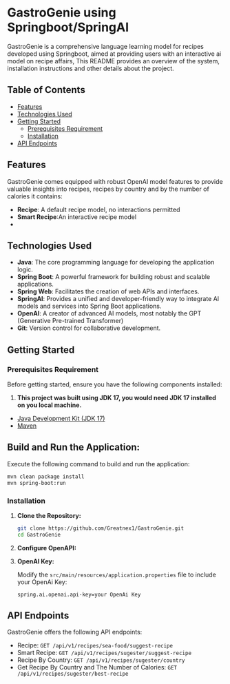 
# GastroGenie using Springboot/SpringAI

GastroGenie is a comprehensive language learning model for recipes developed using Springboot, aimed at providing users with an interactive ai model on recipe affairs, This README provides an overview of the system, installation instructions and other details about the project.

## Table of Contents

- [Features](#features)
- [Technologies Used](#technologies-used)
- [Getting Started](#getting-started)
    - [Prerequisites Requirement](#prerequisites-requirement)
    - [Installation](#installation)
- [API Endpoints](#api-endpoints)


## Features

GastroGenie comes equipped with robust OpenAI model features to provide valuable insights into recipes, recipes by country and by the number of calories it contains:

- **Recipe**: A default recipe model, no interactions permitted
- **Smart Recipe**:An interactive recipe model  
- 
## Technologies Used

- **Java**: The core programming language for developing the application logic.
- **Spring Boot**: A powerful framework for building robust and scalable applications.
- **Spring Web**: Facilitates the creation of web APIs and interfaces.
- **SpringAI**: Provides a unified and developer-friendly way to integrate AI models and services into Spring Boot applications.
- **OpenAI**:  A creator of advanced AI models, most notably the GPT (Generative Pre-trained Transformer)
- **Git**: Version control for collaborative development.

## Getting Started

### Prerequisites Requirement

Before getting started, ensure you have the following components installed:

1. **This project was built using JDK 17, you would need JDK 17 installed on you local machine.**

- [Java Development Kit (JDK 17)](https://www.oracle.com/java/technologies/javase-downloads.html)
- [Maven](https://maven.apache.org/download.cgi)


## Build and Run the Application:

Execute the following command to build and run the application:

````bash
mvn clean package install
mvn spring-boot:run
````


### Installation

1. **Clone the Repository:**

   ```bash
   git clone https://github.com/Greatnex1/GastroGenie.git
   cd GastroGenie
   ```

2. **Configure OpenAPI:**

  

2. **OpenAI Key:**

   Modify the `src/main/resources/application.properties` file to include your OpenAi Key:

    ```properties   
   spring.ai.openai.api-key=your OpenAi Key
    ```

## API Endpoints

GastroGenie offers the following API endpoints:

- Recipe: `GET /api/v1/recipes/sea-food/suggest-recipe`
- Smart Recipe: `GET /api/v1/recipes/sugester/suggest-recipe`
- Recipe By Country: `GET /api/v1/recipes/sugester/country`
- Get Recipe By Country and The Number of Calories: `GET /api/v1/recipes/sugester/best-recipe`

